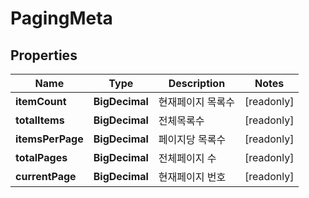

# PagingMeta


## Properties

Name | Type | Description | Notes
------------ | ------------- | ------------- | -------------
**itemCount** | **BigDecimal** | 현재페이지 목록수 |  [readonly]
**totalItems** | **BigDecimal** | 전체목록수 |  [readonly]
**itemsPerPage** | **BigDecimal** | 페이지당 목록수 |  [readonly]
**totalPages** | **BigDecimal** | 전체페이지 수 |  [readonly]
**currentPage** | **BigDecimal** | 현재페이지 번호 |  [readonly]



